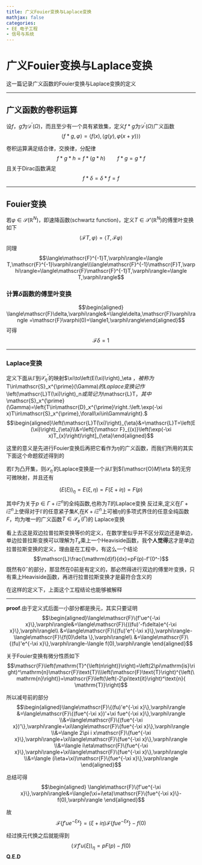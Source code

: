 ```yaml
---
title: 广义Fouier变换与Laplace变换
mathjax: false
categories:
- EE_电子工程
- 信号与系统
---
```



# 广义Fouier变换与Laplace变换
这一篇记录广义函数的Fouier变换与Laplace变换的定义

<!--more-->

---

## 广义函数的卷积运算
设$f$，$g$为$\mathcal{D}^{\prime}(\Omega)$，而且至少有一个具有紧致集，定义$f*g$为$\mathcal{D}^{\prime}(\Omega)$广义函数
$$
\langle f*g,\varphi\rangle=\langle f(x),\langle g(y),\varphi(x+y)\rangle\rangle
$$

卷积运算满足结合律，交换律，分配律
$$f*g*h=f*(g*h)\qquad f*g=g*f$$
且关于Dirac函数满足
$$f*\delta=\delta*f=f$$

---

## Fouier变换
若$\varphi\in\mathscr{S}(\mathbb{R}^N)$，即速降函数(schwartz function)，定义$T\in\mathscr{S}'(\mathbb{R}^N)$的傅里叶变换如下
$$\langle\mathscr{F}T,\varphi\rangle=\langle T,\mathscr{F}\varphi\rangle $$
同理
$$\langle\mathscr{F}^{-1}T,\varphi\rangle=\langle T,\mathscr{F}^{-1}\varphi\rangle\\\langle\mathscr{F}^{-1}\mathscr{F}T,\varphi\rangle=\langle\mathscr{F}\mathscr{F}^{-1}T,\varphi\rangle=\langle T,\varphi\rangle$$
### 计算$\delta$函数的傅里叶变换
$$\begin{aligned}
\langle\mathscr{F}\delta,\varphi\rangle&=\langle\delta,\mathscr{F}\varphi\rangle =\mathscr{F}\varphi(0)=\langle1,\varphi\rangle\end{aligned}$$
可得
$$\mathscr{F}\delta=1$$

---

### Laplace变换
定义下面从$\mathbb{\Gamma}$到$\mathscr{S}_{\eta}^{\prime}$的映射$\xi\to\left(E(\xi)\right)_\eta $，被称为$T\in\mathscr{S}_x^{\prime}(\Gamma)$的Laplace变换记作$\left(\mathscr{L}T(\xi)\right)_n$或简记为$\mathscr{L}T$，其中$\mathscr{S}_x^{\prime}(\Gamma)=\left\{T\in\mathscr{D}_x^{\prime}\right.:\left.\exp(-\xi x)T\in\mathscr{S}_x^{\prime},\forall\xi\in\Gamma\right\}.$
$$\begin{aligned}\left(\mathscr{L}T(\xi)\right)_{\eta}&=\mathscr{L}T=\left(E(\xi)\right)_{\eta}\\&=\left[{\mathscr F}_{(x)}\left(\exp(-\xi x)T_{x}\right)\right]_{\eta}\end{aligned}$$

这里的意义是先进行Fouier变换后再把它看作为$\eta$的广义函数，而我们所用的其实下面这个命题叙述得到的

若$\mathbb{\Gamma}$为凸开集，则$\mathscr{S}_{\eta}^{\prime}$的Laplace变换是一个从$\mathbb{\Gamma}$到$(\mathscr{O}_M)_\eta $的无穷可微映射，并且还有

$$
\left(E(\xi)\right)_\eta=E(\xi,\eta)=F(\xi+i\eta)=F(p)
$$

其中$F$为关于$p\in\Gamma+i\Xi^n$的全纯函数,也称为$T$的Laplace变换
反过来,定义在$\Gamma+i\Xi^n$上使得对于$\mathbb{\Gamma}$的任意紧子集$K$,在$K+i\Xi^n$上可被$\eta$的多项式界住的任意全纯函数$F$，均为唯一的广义函数$T\in\mathscr{S}_x^{\prime}(\Gamma)$的 Laplace变换



看上去这是双边拉普拉斯变换等价的定义，在数学里似乎并不区分双边还是单边，单边拉普拉斯变换可以理解为$T_x$乘上一个Heaviside函数，我**个人觉得**这才是单边拉普拉斯变换的定义，理由是在工程中，有这么一个结论
$$\mathscr{L}\frac{\mathrm{d}f}{dx}=pF(p)-f'(0^-)$$
既然有$0^-$的部分，那显然在0前是有定义的，那必然得进行双边的傅里叶变换，只有乘上Heaviside函数，再进行拉普拉斯变换才是最符合含义的

在这样的定义下，上面这个工程结论也能够被解释

---

**proof**.由于定义式后面一小部分都是换元，其实只要证明
$$\begin{aligned}\langle\mathscr{F}\{f'ue^{-\xi x}\},\varphi\rangle&=\langle\mathscr{F}\{((fu)'-f\delta)e^{-\xi x}\},\varphi\rangle\\
&=\langle\mathscr{F}\{(fu)'e^{-\xi x}\},\varphi\rangle-\langle\mathscr{F}\{f(0)\delta \},\varphi\rangle\\
&=\langle\mathscr{F}\{(fu)'e^{-\xi x}\},\varphi\rangle-\langle f(0),\varphi\rangle
\end{aligned}$$

关于Fouier变换有微分性质如下
$$\mathscr{F}\left(\mathrm{T}^{\left(n\right)}\right)=\left(2\pi\mathrm{is}\right)^\mathrm{n}\mathscr{F}\text{T}\\\left(\mathscr{F}\text{T}\right)^{\left(\mathrm{n}\right)}=\mathscr{F}\left(\left(-2\pi\text{it}\right)^\text{n}{ \mathrm{T}}\right)$$

所以减号前的部分
$$\begin{aligned}\langle\mathscr{F}\{(fu)'e^{-\xi x}\},\varphi\rangle
&=\langle\mathscr{F}\{(fue^{-\xi x})'+\xi fue^{-\xi x}\},\varphi\rangle
\\&=\langle\mathscr{F}\{(fue^{-\xi x})'\},\varphi\rangle+\xi\langle\mathscr{F}\{fue^{-\xi x}\},\varphi\rangle
\\&=\langle 2\pi i x\mathscr{F}\{fue^{-\xi x}\},\varphi\rangle+\xi\langle\mathscr{F}\{fue^{-\xi x}\},\varphi\rangle
\\&=\langle i\eta\mathscr{F}\{fue^{-\xi x}\},\varphi\rangle+\xi\langle\mathscr{F}\{fue^{-\xi x}\},\varphi\rangle
\\&=\langle (i\eta+\xi)\mathscr{F}\{fue^{-\xi x}\},\varphi\rangle
\end{aligned}$$

总结可得
$$\begin{aligned}
\langle\mathscr{F}\{f'ue^{-\xi x}\},\varphi\rangle&=\langle(\xi+i\eta)\mathscr{F}\{fue^{-\xi x}\}-f(0),\varphi\rangle
\end{aligned}$$

故
$$
\mathscr{F}\{f'ue^{-\xi x}\}=(\xi+i\eta)\mathscr{F}\{fue^{-\xi x}\}-f(0)
$$

经过换元代换之后就能得到
$$
\left(\mathscr{L}f'u(\xi)\right)_{\eta}=pF(p)-f(0)
$$
**Q.E.D**